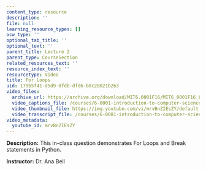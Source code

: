 ```yaml
---
content_type: resource
description: ''
file: null
learning_resource_types: []
ocw_type: ''
optional_tab_title: ''
optional_text: ''
parent_title: Lecture 2
parent_type: CourseSection
related_resources_text: ''
resource_index_text: ''
resourcetype: Video
title: For Loops
uid: 179b5f41-d5d9-0fdb-dfd6-b8c28021b263
video_files:
  archive_url: https://archive.org/download/MIT6.0001F16/MIT6_0001F16_Lecture_02_exercise_05_300k.mp4
  video_captions_file: /courses/6-0001-introduction-to-computer-science-and-programming-in-python-fall-2016/4f5f254b8a68568e82e36b6c96548c72_mrvBnZIEsZY.vtt
  video_thumbnail_file: https://img.youtube.com/vi/mrvBnZIEsZY/default.jpg
  video_transcript_file: /courses/6-0001-introduction-to-computer-science-and-programming-in-python-fall-2016/1bbe737a47db4c783c9029578fd82778_mrvBnZIEsZY.pdf
video_metadata:
  youtube_id: mrvBnZIEsZY
---
```


**Description:** This in-class question demonstrates For Loops and Break statements in Python.

**Instructor:** Dr. Ana Bell
